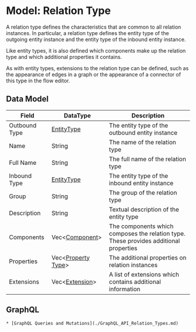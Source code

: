 # Model: Relation Type

A relation type defines the characteristics that are common to all relation instances. In particular, a relation type
defines the entity type of the outgoing entity instance and the entity type of the inbound entity instance.

Like entity types, it is also defined which components make up the relation type and which additional properties it
contains.

As with entity types, extensions to the relation type can be defined, such as the appearance of edges in a graph or the
appearance of a connector of this type in the flow editor.

## Data Model

| Field         | DataType                                       | Description                                                                           |
|---------------|------------------------------------------------|---------------------------------------------------------------------------------------|
| Outbound Type | [EntityType](./Model_Entity_Type.md)           | The entity type of the outbound entity instance                                       |
| Name          | String                                         | The name of the relation type                                                         |
| Full Name     | String                                         | The full name of the relation type                                                    |
| Inbound Type  | [EntityType](./Model_Entity_Type.md)           | The entity type of the inbound entity instance                                        |
| Group         | String                                         | The group of the relation type                                                        |
| Description   | String                                         | Textual description of the entity type                                                |
| Components    | Vec<[Component](./Model_Component.md)>         | The components which composes the relation type. These provides additional properties |
| Properties    | Vec<[Property Type](./Model_Property_Type.md)> | The additional properties on relation instances                                       |
| Extensions    | Vec<[Extension](./Model_Extension.md)>         | A list of extensions which contains additional information                            |

## GraphQL

```admonish tip "GraphQL"
* [GraphQL Queries and Mutations](./GraphQL_API_Relation_Types.md)
```
